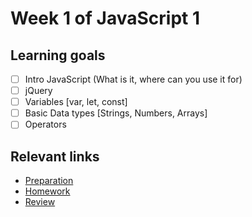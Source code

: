 # Week 1 of JavaScript 1

## Learning goals
- [ ] Intro JavaScript (What is it, where can you use it for)
- [ ] jQuery
- [ ] Variables [var, let, const]
- [ ] Basic Data types [Strings, Numbers, Arrays]
- [ ] Operators

## Relevant links
* [Preparation](preparation.md)
* [Homework](homework.md)
* [Review](review.md)
